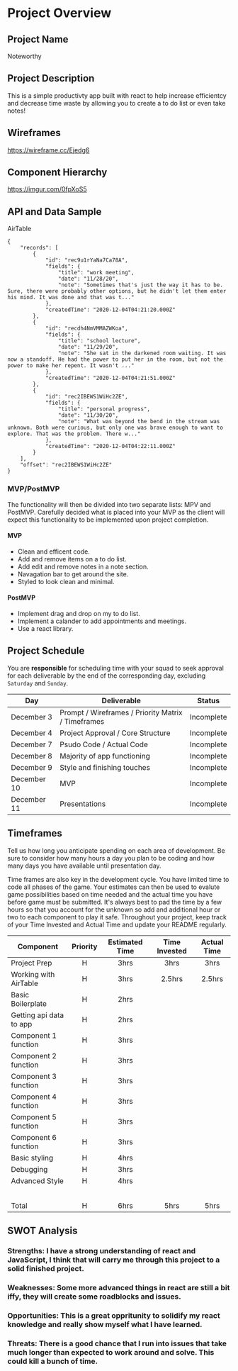 # Project Overview

## Project Name

Noteworthy

## Project Description

This is a simple productivty app built with react to help increase efficientcy and decrease time waste by allowing you to create a to do list or even take notes!

## Wireframes

https://wireframe.cc/Ejedg6

## Component Hierarchy

https://imgur.com/0fpXoS5

## API and Data Sample

AirTable
``` 
{
    "records": [
        {
            "id": "rec9u1rYaNa7Ca78A",
            "fields": {
                "title": "work meeting",
                "date": "11/28/20",
                "note": "Sometimes that's just the way it has to be. Sure, there were probably other options, but he didn't let them enter his mind. It was done and that was t..."
            },
            "createdTime": "2020-12-04T04:21:20.000Z"
        },
        {
            "id": "recdh4NmVMMAZWKoa",
            "fields": {
                "title": "school lecture",
                "date": "11/29/20",
                "note": "She sat in the darkened room waiting. It was now a standoff. He had the power to put her in the room, but not the power to make her repent. It wasn't ..."
            },
            "createdTime": "2020-12-04T04:21:51.000Z"
        },
        {
            "id": "rec2IBEWS1WiHc2ZE",
            "fields": {
                "title": "personal progress",
                "date": "11/30/20",
                "note": "What was beyond the bend in the stream was unknown. Both were curious, but only one was brave enough to want to explore. That was the problem. There w..."
            },
            "createdTime": "2020-12-04T04:22:11.000Z"
        }
    ],
    "offset": "rec2IBEWS1WiHc2ZE"
}
```
### MVP/PostMVP

The functionality will then be divided into two separate lists: MPV and PostMVP.  Carefully decided what is placed into your MVP as the client will expect this functionality to be implemented upon project completion.  

#### MVP 

- Clean and efficent code.
- Add and remove items on a to do list.
- Add edit and remove notes in a note section.
- Navagation bar to get around the site.
- Styled to look clean and minimal.

#### PostMVP  

- Implement drag and drop on my to do list.
- Implement a calander to add appointments and meetings.
- Use a react library.

## Project Schedule

You are **responsible** for scheduling time with your squad to seek approval for each deliverable by the end of the corresponding day, excluding `Saturday` and `Sunday`.

|  Day | Deliverable | Status
|---|---| ---|
|December 3| Prompt / Wireframes / Priority Matrix / Timeframes | Incomplete
|December 4| Project Approval / Core Structure | Incomplete
|December 7| Psudo Code / Actual Code | Incomplete
|December 8| Majority of app functioning | Incomplete
|December 9| Style and finishing touches | Incomplete
|December 10| MVP | Incomplete
|December 11| Presentations | Incomplete

## Timeframes

Tell us how long you anticipate spending on each area of development. Be sure to consider how many hours a day you plan to be coding and how many days you have available until presentation day.

Time frames are also key in the development cycle.  You have limited time to code all phases of the game.  Your estimates can then be used to evalute game possibilities based on time needed and the actual time you have before game must be submitted. It's always best to pad the time by a few hours so that you account for the unknown so add and additional hour or two to each component to play it safe. Throughout your project, keep track of your Time Invested and Actual Time and update your README regularly.

| Component | Priority | Estimated Time | Time Invested | Actual Time |
| --- | :---: |  :---: | :---: | :---: |
| Project Prep | H | 3hrs| 3hrs | 3hrs |
| Working with AirTable | H | 3hrs| 2.5hrs | 2.5hrs |
| Basic Boilerplate | H | 2hrs | | |
| Getting api data to app | H | 2hrs | | |
| Component 1 function | H | 3hrs | | |
| Component 2 function | H | 3hrs | | |
| Component 3 function | H | 3hrs | | |
| Component 4 function | H | 3hrs | | |
| Component 5 function | H | 3hrs | | |
| Component 6 function | H | 3hrs | | |
| Basic styling | H | 4hrs | | |
| Debugging | H | 3hrs | | |
| Advanced Style | H | 4hrs | | |
| | | | | |
| | | | | |
| | | | | |
| | | | | |
| | | | | |
| Total | H | 6hrs| 5hrs | 5hrs |

## SWOT Analysis

### Strengths: I have a strong understanding of react and JavaScript, I think that will carry me through this project to a solid finished project.

### Weaknesses: Some more advanced things in react are still a bit iffy, they will create some roadblocks and issues.

### Opportunities: This is a great oppritunity to solidify my react knowledge and really show myself what I have learned.

### Threats: There is a good chance that I run into issues that take much longer than expected to work around and solve. This could kill a bunch of time.
